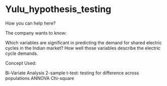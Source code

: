 # Yulu_hypothesis_testing
 How you can help here?

The company wants to know:

Which variables are significant in predicting the demand for shared electric cycles in the Indian market?
How well those variables describe the electric cycle demands.

Concept Used:

Bi-Variate Analysis
2-sample t-test: testing for difference across populations
ANNOVA
Chi-square
